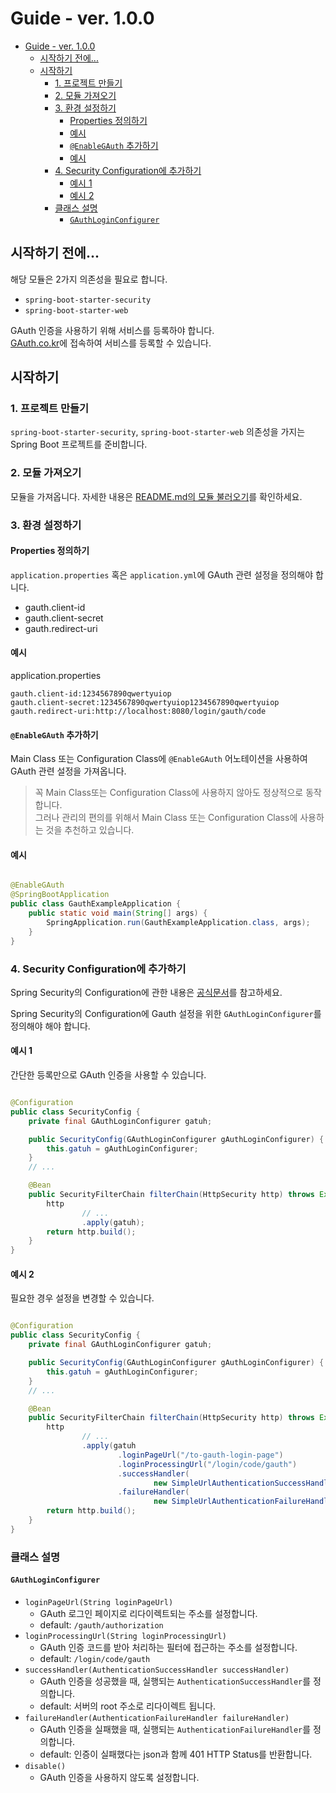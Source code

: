 # Guide - ver. 1.0.0

<!-- TOC -->

* [Guide - ver. 1.0.0](#guide---ver-100)
    * [시작하기 전에...](#시작하기-전에)
    * [시작하기](#시작하기)
        * [1. 프로젝트 만들기](#1-프로젝트-만들기)
        * [2. 모듈 가져오기](#2-모듈-가져오기)
        * [3. 환경 설정하기](#3-환경-설정하기)
            * [Properties 정의하기](#properties-정의하기)
            * [예시](#예시)
            * [`@EnableGAuth` 추가하기](#enablegauth-추가하기)
            * [예시](#예시-1)
        * [4. Security Configuration에 추가하기](#4-security-configuration에-추가하기)
            * [예시 1](#예시-1)
            * [예시 2](#예시-2)
        * [클래스 설명](#클래스-설명)
            * [`GAuthLoginConfigurer`](#gauthloginconfigurer)

<!-- TOC -->

## 시작하기 전에...

해당 모듈은 2가지 의존성을 필요로 합니다.

- `spring-boot-starter-security`
- `spring-boot-starter-web`

GAuth 인증을 사용하기 위해 서비스를 등록하야 합니다.  
[GAuth.co.kr](GAuth.co.kr)에 접속하여 서비스를 등록할 수 있습니다.

## 시작하기

### 1. 프로젝트 만들기

`spring-boot-starter-security`, `spring-boot-starter-web` 의존성을 가지는 Spring Boot 프로젝트를 준비합니다.

### 2. 모듈 가져오기

모듈을 가져옵니다. 자세한 내용은 [README.md의 모듈 불러오기](../../../README.md#모듈-불러오기)를 확인하세요.

### 3. 환경 설정하기

#### Properties 정의하기

`application.properties` 혹은 `application.yml`에 GAuth 관련 설정을 정의해야 합니다.

- gauth.client-id
- gauth.client-secret
- gauth.redirect-uri

#### 예시

application.properties

```properties
gauth.client-id:1234567890qwertyuiop
gauth.client-secret:1234567890qwertyuiop1234567890qwertyuiop
gauth.redirect-uri:http://localhost:8080/login/gauth/code
```

#### `@EnableGAuth` 추가하기

Main Class 또는 Configuration Class에 `@EnableGAuth` 어노테이션을 사용하여 GAuth 관련 설정을 가져옵니다.

> 꼭 Main Class또는 Configuration Class에 사용하지 않아도 정상적으로 동작합니다.  
> 그러나 관리의 편의를 위해서 Main Class 또는 Configuration Class에 사용하는 것을 추천하고 있습니다.

#### 예시

```java

@EnableGAuth
@SpringBootApplication
public class GauthExampleApplication {
    public static void main(String[] args) {
        SpringApplication.run(GauthExampleApplication.class, args);
    }
}
```

### 4. Security Configuration에 추가하기

Spring Security의 Configuration에 관한 내용은 [공식문서](https://docs.spring.io/spring-security/reference/index.html)를 참고하세요.

Spring Security의 Configuration에 Gauth 설정을 위한 `GAuthLoginConfigurer`를 정의해야 해야 합니다.

#### 예시 1

간단한 등록만으로 GAuth 인증을 사용할 수 있습니다.

```java

@Configuration
public class SecurityConfig {
    private final GAuthLoginConfigurer gatuh;

    public SecurityConfig(GAuthLoginConfigurer gAuthLoginConfigurer) {
        this.gatuh = gAuthLoginConfigurer;
    }
    // ...

    @Bean
    public SecurityFilterChain filterChain(HttpSecurity http) throws Exception {
        http
                // ...
                .apply(gatuh);
        return http.build();
    }
}
```

#### 예시 2

필요한 경우 설정을 변경할 수 있습니다.

```java

@Configuration
public class SecurityConfig {
    private final GAuthLoginConfigurer gatuh;

    public SecurityConfig(GAuthLoginConfigurer gAuthLoginConfigurer) {
        this.gatuh = gAuthLoginConfigurer;
    }
    // ...

    @Bean
    public SecurityFilterChain filterChain(HttpSecurity http) throws Exception {
        http
                // ...
                .apply(gatuh
                        .loginPageUrl("/to-gauth-login-page")
                        .loginProcessingUrl("/login/code/gauth")
                        .successHandler(
                                new SimpleUrlAuthenticationSuccessHandler("/success"))
                        .failureHandler(
                                new SimpleUrlAuthenticationFailureHandler("/failure")));
        return http.build();
    }
}
```

### 클래스 설명

#### `GAuthLoginConfigurer`

- `loginPageUrl(String loginPageUrl)`
    - GAuth 로그인 페이지로 리다이렉트되는 주소를 설정합니다.
    - default: `/gauth/authorization`
- `loginProcessingUrl(String loginProcessingUrl)`
    - GAuth 인증 코드를 받아 처리하는 필터에 접근하는 주소를 설정합니다.
    - default: `/login/code/gauth`
- `successHandler(AuthenticationSuccessHandler successHandler)`
    - GAuth 인증을 성공했을 때, 실행되는 `AuthenticationSuccessHandler`를 정의합니다.
    - default: 서버의 root 주소로 리다이렉트 됩니다.
- `failureHandler(AuthenticationFailureHandler failureHandler)`
    - GAuth 인증을 실패했을 때, 실행되는 `AuthenticationFailureHandler`를 정의합니다.
    - default: 인증이 실패했다는 json과 함께 401 HTTP Status를 반환합니다.
- `disable()`
    - GAuth 인증을 사용하지 않도록 설정합니다.
